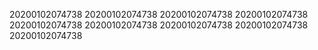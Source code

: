 20200102074738
20200102074738
20200102074738
20200102074738
20200102074738
20200102074738
20200102074738
20200102074738
20200102074738
